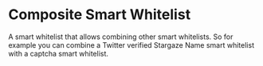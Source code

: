 # Composite Smart Whitelist

A smart whitelist that allows combining other smart whitelists. So for example you can combine a Twitter verified Stargaze Name smart whitelist with a captcha smart whitelist.
